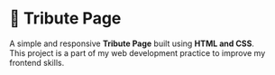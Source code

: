 # 🌟 Tribute Page

A simple and responsive **Tribute Page** built using **HTML and CSS**.  
This project is a part of my web development practice to improve my frontend skills.
